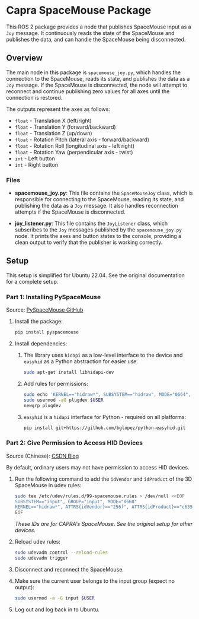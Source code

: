 # Capra SpaceMouse Package

This ROS 2 package provides a node that publishes SpaceMouse input as a `Joy` message. It continuously reads the state of the SpaceMouse and publishes the data, and can handle the SpaceMouse being disconnected.

## Overview

The main node in this package is `spacemouse_joy.py`, which handles the connection to the SpaceMouse, reads its state, and publishes the data as a `Joy` message. If the SpaceMouse is disconnected, the node will attempt to reconnect and continue publishing zero values for all axes until the connection is restored.

The outputs represent the axes as follows:
- `float` - Translation X (left/right)
- `float` - Translation Y (forward/backward)
- `float` - Translation Z (up/down)
- `float` - Rotation Pitch (lateral axis - forward/backward)
- `float` - Rotation Roll (longitudinal axis - left right)
- `float` - Rotation Yaw (perpendicular axis - twist)
- `int` - Left button
- `int` - Right button

### Files

- **spacemouse_joy.py**: This file contains the `SpaceMouseJoy` class, which is responsible for connecting to the SpaceMouse, reading its state, and publishing the data as a `Joy` message. It also handles reconnection attempts if the SpaceMouse is disconnected.

- **joy_listener.py**: This file contains the `JoyListener` class, which subscribes to the `Joy` messages published by the `spacemouse_joy.py` node. It prints the axes and button states to the console, providing a clean output to verify that the publisher is working correctly.

## Setup

This setup is simplified for Ubuntu 22.04. See the original documentation for a complete setup.

### Part 1: Installing PySpaceMouse

Source: [PySpaceMouse GitHub](https://github.com/JakubAndrysek/PySpaceMouse)

1. Install the package:
    ```sh
    pip install pyspacemouse
    ```

2. Install dependencies:
    1. The library uses `hidapi` as a low-level interface to the device and `easyhid` as a Python abstraction for easier use.
        ```sh
        sudo apt-get install libhidapi-dev
        ```

    2. Add rules for permissions:
        ```sh
        sudo echo 'KERNEL=="hidraw*", SUBSYSTEM=="hidraw", MODE="0664", GROUP="plugdev"' > /etc/udev/rules.d/99-hidraw-permissions.rules
        sudo usermod -aG plugdev $USER
        newgrp plugdev
        ```

    3. `easyhid` is a `hidapi` interface for Python - required on all platforms:
        ```sh
        pip install git+https://github.com/bglopez/python-easyhid.git
        ```

### Part 2: Give Permission to Access HID Devices
Source (Chinese): [CSDN Blog](https://blog.csdn.net/qq_40081208/article/details/144306644)

By default, ordinary users may not have permission to access HID devices.

1. Run the following command to add the `idVendor` and `idProduct` of the 3D SpaceMouse in udev rules:
    ```sh
    sudo tee /etc/udev/rules.d/99-spacemouse.rules > /dev/null <<EOF
    SUBSYSTEM=="input", GROUP="input", MODE="0660"
    KERNEL=="hidraw*", ATTRS{idVendor}=="256f", ATTRS{idProduct}=="c635", MODE="0666"
    EOF
    ```
    *These IDs are for CAPRA's SpaceMouse. See the original setup for other devices.*

2. Reload udev rules:
    ```sh
    sudo udevadm control --reload-rules
    sudo udevadm trigger
    ```

3. Disconnect and reconnect the SpaceMouse.

4. Make sure the current user belongs to the input group (expect no output):
    ```sh
    sudo usermod -a -G input $USER
    ```

5. Log out and log back in to Ubuntu.